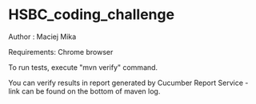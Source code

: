 # HSBC_coding_challenge

Author : Maciej Mika

Requirements:
Chrome browser

To run tests, execute "mvn verify" command.

You can verify results in report generated by Cucumber Report Service -
link can be found on the bottom of maven log.
